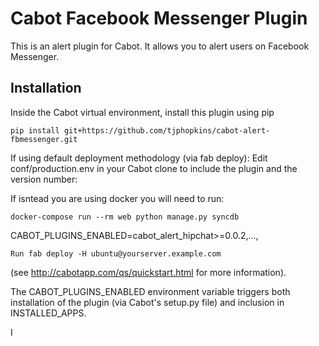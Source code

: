 # Cabot Facebook Messenger Plugin

This is an alert plugin for Cabot. It allows you to alert users on Facebook Messenger.

## Installation


Inside the Cabot virtual environment, install this plugin using pip

```
pip install git+https://github.com/tjphopkins/cabot-alert-fbmessenger.git
```

If using default deployment methodology (via fab deploy):
Edit conf/production.env in your Cabot clone to include the plugin and the version number:

If isntead you are using docker you will need to run:
```
docker-compose run --rm web python manage.py syncdb
```

CABOT_PLUGINS_ENABLED=cabot_alert_hipchat>=0.0.2,...,<other plugins>
```
Run fab deploy -H ubuntu@yourserver.example.com
```
(see http://cabotapp.com/qs/quickstart.html for more information).

The CABOT_PLUGINS_ENABLED environment variable triggers both installation of the plugin (via Cabot's setup.py file) and inclusion in INSTALLED_APPS.

I
